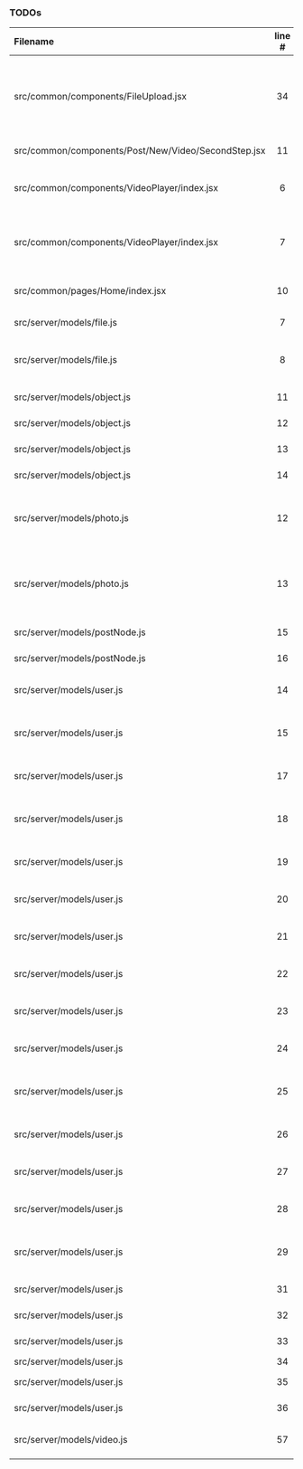 ### TODOs
| Filename | line # | TODO
|:------|:------:|:------
| src/common/components/FileUpload.jsx | 34 | Make it so that a user can give a URL where an image is located instead of loading the file manually
| src/common/components/Post/New/Video/SecondStep.jsx | 11 | get the second step finished
| src/common/components/VideoPlayer/index.jsx | 6 | Add a Broken Video Image when a video does not load
| src/common/components/VideoPlayer/index.jsx | 7 | Make it so editing is a different bundle using React-Loadable
| src/common/pages/Home/index.jsx | 10 | Make it so main pages gives a good overview
| src/server/models/file.js | 7 | Integrate with AWS S3
| src/server/models/file.js | 8 | Use Localstack in development to be confident with s3
| src/server/models/object.js | 11 | Create a way to follow
| src/server/models/object.js | 12 | Create a way to own
| src/server/models/object.js | 13 | Create a way to want
| src/server/models/object.js | 14 | Create a way to sold
| src/server/models/photo.js | 12 | Make sure that on every update modified User is adjusted
| src/server/models/photo.js | 13 | Make sure that user is required when updating or creating each photo/postnode
| src/server/models/postNode.js | 15 | Create a way to like
| src/server/models/postNode.js | 16 | Create a way to dislike
| src/server/models/user.js | 14 | Make it so that Users can be listed as Invites
| src/server/models/user.js | 15 | Make it so users can unsubscribe from updates
| src/server/models/user.js | 17 | Setup Google Authentication Method
| src/server/models/user.js | 18 | Setup Facebook Authentication Method
| src/server/models/user.js | 19 | Setup Twitter Authentication Method
| src/server/models/user.js | 20 | Setup Auth0 Authentication Method
| src/server/models/user.js | 21 | Setup GitHub Authentication Method
| src/server/models/user.js | 22 | Setup TOTP Authentication Method
| src/server/models/user.js | 23 | Setup LinkedIn Authentication Method
| src/server/models/user.js | 24 | Setup WeChat Authentication Method
| src/server/models/user.js | 25 | Setup Instagram Authentication Method
| src/server/models/user.js | 26 | Setup Slack Authentication Method
| src/server/models/user.js | 27 | Setup Reddit Authentication Method
| src/server/models/user.js | 28 | Setup Tumblr Authentication Method
| src/server/models/user.js | 29 | Setup WordPress Authentication Method
| src/server/models/user.js | 31 | Setup Pinterest Link
| src/server/models/user.js | 32 | Setup DeviantArt Link
| src/server/models/user.js | 33 | Setup YouTube Link
| src/server/models/user.js | 34 | Setup Etsy Link
| src/server/models/user.js | 35 | Setup Flickr Link
| src/server/models/user.js | 36 | Setup Picasa Link
| src/server/models/video.js | 57 | Make it so that all these jobs are queued